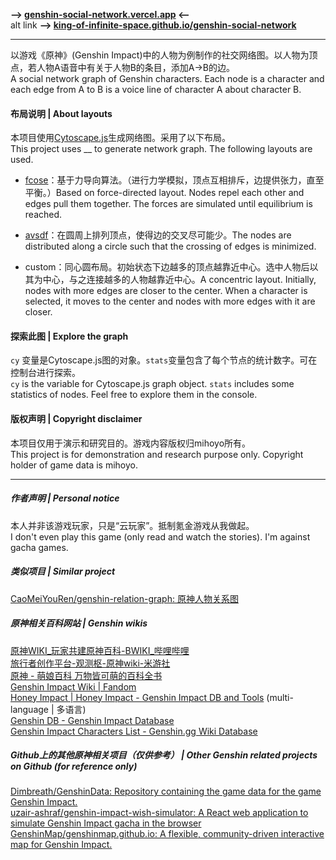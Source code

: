 **—> [genshin-social-network.vercel.app](https://genshin-social-network.vercel.app/) <—**\
alt link **—> [king-of-infinite-space.github.io/genshin-social-network](https://king-of-infinite-space.github.io/genshin-social-network/)**

---

以游戏《原神》(Genshin Impact)中的人物为例制作的社交网络图。以人物为顶点，若人物A语音中有关于人物B的条目，添加A→B的边。\
A social network graph of Genshin characters. Each node is a character and each edge from A to B is a voice line of character A about character B.

#### 布局说明 | About layouts

本项目使用[Cytoscape.js](https://js.cytoscape.org/)生成网络图。采用了以下布局。\
This project uses __ to generate network graph. The following layouts are used.

- [fcose](https://github.com/iVis-at-Bilkent/cytoscape.js-fcose)：基于力导向算法。（进行力学模拟，顶点互相排斥，边提供张力，直至平衡。）Based on force-directed layout. Nodes repel each other and edges pull them together. The forces are simulated until equilibrium is reached.

- [avsdf](https://github.com/iVis-at-Bilkent/cytoscape.js-avsdf)：在圆周上排列顶点，使得边的交叉尽可能少。The nodes are distributed along a circle such that the crossing of edges is minimized.

- custom：同心圆布局。初始状态下边越多的顶点越靠近中心。选中人物后以其为中心，与之连接越多的人物越靠近中心。A concentric layout. Initially, nodes with more edges are closer to the center. When a character is selected, it moves to the center and nodes with more edges with it are closer.

#### 探索此图 | Explore the graph

`cy` 变量是Cytoscape.js图的对象。`stats`变量包含了每个节点的统计数字。可在控制台进行探索。\
`cy` is the variable for Cytoscape.js graph object. `stats` includes some statistics of nodes. Feel free to explore them in the console.


#### 版权声明 | Copyright disclaimer

本项目仅用于演示和研究目的。游戏内容版权归mihoyo所有。\
This project is for demonstration and research purpose only. Copyright holder of game data is mihoyo.

---

##### 作者声明 | Personal notice
本人并非该游戏玩家，只是“云玩家”。抵制氪金游戏从我做起。\
I don't even play this game (only read and watch the stories). I'm against gacha games.

##### 类似项目 | Similar project
[CaoMeiYouRen/genshin-relation-graph: 原神人物关系图](https://github.com/CaoMeiYouRen/genshin-relation-graph)

##### 原神相关百科网站 | Genshin wikis
[原神WIKI_玩家共建原神百科-BWIKI_哔哩哔哩](https://wiki.biligame.com/ys/%E9%A6%96%E9%A1%B5)\
[旅行者创作平台-观测枢-原神wiki-米游社](https://bbs.mihoyo.com/ys/obc/)\
[原神 - 萌娘百科 万物皆可萌的百科全书](https://zh.moegirl.org.cn/%E5%8E%9F%E7%A5%9E)\
[Genshin Impact Wiki | Fandom](https://genshin-impact.fandom.com/wiki/Genshin_Impact_Wiki)\
[Honey Impact | Honey Impact - Genshin Impact DB and Tools](https://genshin.honeyhunterworld.com/) (multi-language | 多语言)\
[Genshin DB - Genshin Impact Database](https://genshindb.org/)\
[Genshin Impact Characters List - Genshin.gg Wiki Database](https://genshin.gg/)

##### Github上的其他原神相关项目（仅供参考） | Other Genshin related projects on Github (for reference only)
[Dimbreath/GenshinData: Repository containing the game data for the game Genshin Impact.](https://github.com/Dimbreath/GenshinData)\
[uzair-ashraf/genshin-impact-wish-simulator: A React web application to simulate Genshin Impact gacha in the browser](https://github.com/uzair-ashraf/genshin-impact-wish-simulator)\
[GenshinMap/genshinmap.github.io: A flexible, community-driven interactive map for Genshin Impact.](https://github.com/GenshinMap/genshinmap.github.io)

<img src='https://count.lnfinite.space/repo/genshin-social-network.svg?plus=1' width='0' height='0' />